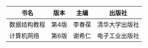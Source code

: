 | 书名         | 版本  | 主编   | 出版社         |
| ------------ | ----- | ------ | -------------- |
| 数据结构教程 | 第4版 | 李春葆 | 清华大学出版社 |
| 计算机网络 | 第6版 | 谢希仁 | 电子工业出版社 |
